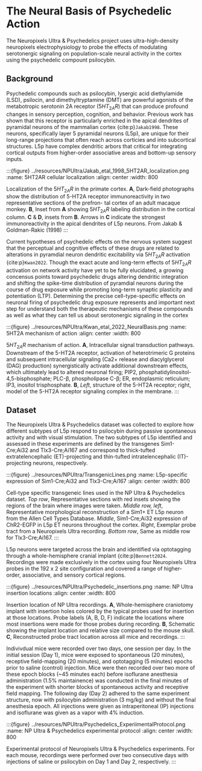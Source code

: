 # The Neural Basis of Psychedelic Action

The Neuropixels Ultra & Psychedelics project uses ultra-high-density neuropixels electrophysiology to probe the effects of modulating serotonergic signaling on population-scale neural activity in the cortex using the psychedelic compount psilocybin. 

## Background

Psychedelic compounds such as psilocybin, lysergic acid diethylamide (LSD), psilocin, and dimethyltryptamine (DMT) are powerful agonists of the metabotropic serotonin 2A receptor ($5HT_{2A}R$) that can produce profound changes in sensory perception, cognition, and behavior. Previous work has shown that this receptor is particularly enriched in the apical dendrites of pyramidal neurons of the mammalian cortex {cite:p}`Jakab1998`. These neurons, specifically layer 5 pyramidal neurons (L5p), are unique for their long-range projections that often reach across corticies and into subcortical structures. L5p have complex dendritic arbors that critical for integrating cortical outputs from higher-order associative areas and bottom-up sensory inputs.

:::{figure} ../resources/NPUltra/Jakab_etal_1998_5HT2AR_localization.png
:name: 5HT2AR cellular localization
:align: center
:width: 800

Localization of the $5HT_{2A}R$ in the primate cortex. __A__, Dark-field photographs show the distribution of 5-HT2A receptor immunoreactivity in two representative sections of the prefron- tal cortex of an adult macaque monkey. __B__, Inset from __A__ showing $5HT_{2A}R$ labeling distribution in the cortical column. __C__ & __D__, insets from __B__. Arrows in __C__ indicate the strongest immunoreactivity in the apical dendrites of L5p neurons. From Jakab & Goldman-Rakic (1998)
:::

Current hypotheses of psychedelic effects on the nervous system suggest that the perceptual and cognitive effects of these drugs are related to alterations in pyramdial neuron dendritic excitability via $5HT_{2A}R$ activation {cite:p}`Kwan2022`. Though the exact acute and long-term effects of $5HT_{2A}R$ activation on network activity have yet to be fully elucidated, a growing concensus points toward psychedelic drugs altering dendritic integration and shifting the spike-time distribution of pyramdial neurons during the course of drug exposure while promoting long-term synaptic plasticity and potentiation (LTP). Determining the precise cell-type-specific effects on neuronal firing of psychedelic drug exposure represents and important next step for understand both the therapeutic mechanisms of these compounds as well as what they can tell us about serotonergic signaling in the cortex

:::{figure} ../resources/NPUltra/Kwan_etal_2022_NeuralBasis.png
:name: 5HT2A mechanism of action
:align: center
:width: 800

$5HT_{2A}R$ mechanism of action. __A__, Intracellular signal transduction pathways. Downstream of the 5-HT2A receptor, activation of heterotrimeric G proteins and subsequent intracellular signaling (Ca2+ release and diacylglycerol (DAG) production) synergistically activate additional downstream effects, which ultimately lead to altered neuronal firing; PIP2, phosphatidylinositol-4,5-bisphosphate; PLC-β, phospholipase C-β; ER, endoplasmic reticulum; IP3, inositol trisphosphate. __B__, *Left*, structure of the 5-HT2A receptor; right, model of the 5-HT2A receptor signaling complex in the membrane.
:::

## Dataset

The Neuropixels Ultra & Psychedelics dataset was collected to explore how different subtypes of L5p respond to psilocybin during passive spontaneous activity and with visual stimulation. The two subtypes of L5p identified and assessed in these experiments are defined by the transgenes Sim1-Cre;Ai32 and Tlx3-Cre;Ai167 and correspond to thick-tufted extratelencephalic (ET)-projecting and thin-tufted intratelencephalic (IT)-projecting neurons, respectively.

:::{figure} ../resources/NPUltra/TransgenicLines.png
:name: L5p-specific expression of Sim1-Cre;Ai32 and Tlx3-Cre;Ai167
:align: center
:width: 800

Cell-type specific transgeneic lines used in the NP Ultra & Psychedelics dataset. *Top row*, Representative sections with red insets showing the regions of the brain where images were taken. *Middle row, left*, Representative morphological reconstruction of a Sim1+ ET L5p neuron from the Allen Cell Types Database. *Middle*, Sim1-Cre;Ai32 expression of ChR2-EGFP in L5p ET neurons throughout the cortex. *Right*, Exemplar probe tract from a Neuropixels Ultra recording. *Bottom row*, Same as middle row for Tlx3-Cre;Ai167.
:::

L5p neurons were targeted across the brain and identified via optotagging through a whole-hemisphere cranial implant {cite:p}`Bennett2024`. Recordings were made exclusively in the cortex using four Neuropixels Ultra probes in the 192 x 2 site configuration and covered a range of higher-order, associative, and sensory cortical regions.

:::{figure} ../resources/NPUltra/Psychedelic_insertions.png
:name: NP Ultra insertion locations
:align: center
:width: 800

Insertion location of NP Ultra recordings. __A__, Whole-hemisphere craniotomy implant with insertion holes colored by the typical probes used for insertion at those locations. Probe labels (A, B, D, F) indicate the locations where most insertions were made for those probes during recording. __B__, Schematic showing the implant location and relative size compared to the mouse skull. __C__, Reconstructed probe tract location across all mice and recordings.
:::

Indivivdual mice were recorded over two days, one session per day. In the initial session (Day 1), mice were exposed to spontaneous (20 minutes), receptive field-mapping (20 minutes), and optotagging (5 minutes) epochs prior to saline (control) injection. Mice were then recorded over two more of these epoch blocks (~45 minutes each) before isoflurane anesthesia administration (1.5% maintainence) was conducted in the final minutes of the experiment with shorter blocks of spontaneous activity and receptive field mapping. The following day (Day 2) adhered to the same experiment structure, now with psilocybin administration (3 mg/kg) and without the final anesthesia epoch. All injections were given as intraperitoneal (IP) injections and isoflurane was given as a vapor with 4% induction.

:::{figure} ../resources/NPUltra/Psychedelics_ExperiimentalProtocol.png
:name: NP Ultra & Psychedelics experimental protocol
:align: center
:width: 800

Experimental protocol of Neuropixels Ultra & Psychedelics experiments. For each mouse, recordings were performed over two consecutive days with injections of saline or psilocybin on Day 1 and Day 2, respectively. 
:::

